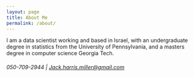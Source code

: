 ```yaml
---
layout: page
title: About Me
permalink: /about/
---
```


I am a data scientist working and based in Israel, with an undergraduate degree in statistics from the University of Pennsylvania, and a masters degree in computer science 
Georgia Tech.

###### 050-709-2944 | Jack.harris.miller@gmail.com
